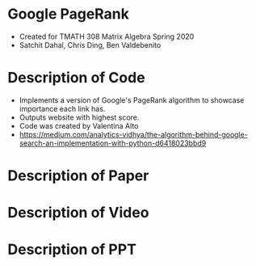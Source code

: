 # Google PageRank
- Created for TMATH 308 Matrix Algebra Spring 2020 
- Satchit Dahal, Chris Ding, Ben Valdebenito
# Description of Code
- Implements a version of Google's PageRank algorithm to showcase importance each link has.
- Outputs website with highest score.
- Code was created by Valentina Alto
- https://medium.com/analytics-vidhya/the-algorithm-behind-google-search-an-implementation-with-python-d6418023bbd9

# Description of Paper

# Description of Video

# Description of PPT
